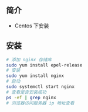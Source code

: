 ## 简介

+ Centos 下安装


## 安装

```sh
# 添加 nginx 存储库
sudo yum install epel-release
# 安装
sudo yum install nginx
# 启动
sudo systemctl start nginx
# 查看是否安装成功
ps -ef | grep nginx
# 浏览器访问服务器 ip 地址查看
```